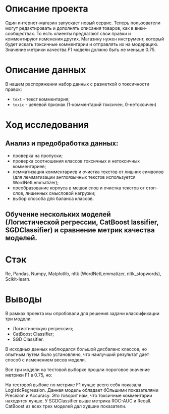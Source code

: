 # Описание проекта

Один интернет-магазин запускает новый сервис. Теперь пользователи могут редактировать и дополнять описания товаров, как в вики-сообществах. То есть клиенты предлагают свои правки и комментируют изменения других. Магазину нужен инструмент, который будет искать токсичные комментарии и отправлять их на модерацию.
Значение метрики качества *F1* модели должно быть не меньше 0.75. 

# Описание данных

В нашем распоряжении набор данных с разметкой о токсичности правок:

- `text` - текст комментария;
- `toxic` - целевой признак (1-комментарий токсичен, 0-нетоксичен)

# Ход исследования

## Анализ и предобработка данных:
- проверка на пропуски;
- проверка соотношения классов токсичных и нетоксичных комментариев;
- лемматизация комментариев и очистка текстов от лишних символов (для лемматизации англоязычных текстов используется WordNetLemmatizer);
- преобразование корпуса в мешок слов и очистка текстов от стоп-слов, лишенных смысловой нагрузки;
- выбор способа для баланса классов.

## Обучение нескольких моделей (Логистической регрессии, CatBoost lassifier, SGDClassifier) и сравнение метрик качества моделей.

# Стэк
Re, Pandas, Numpy, Matplotlib, nltk (WordNetLemmatizer, nltk_stopwords), Scikit-learn.

# Выводы

В рамках проекта мы опробовали для решения задачи классификации три модели:

- Логистическую регрессию;
- CatBoost Classifier;
- SGD Classifier.

В исходных данных наблюдался большой дисбаланс классов, но опытным путем было установлено, что наилучший результат дает способ с изменением весов модели.

Все три модели на тестовой выборке прошли пороговое значение метрики F1 в 0.75, но:

На тестовой выбоке по метрике F1 лучше всего себя показала LogisticRegression. Данная модель обладает бОльшими показателями Precision и Accuracy. Это говорит нам, что токсичные комментарии находятся лучше.
У SGDClassifier выше метрика ROC-AUC и Recall.
CatBoost из всех трех моделей дал худшие показатели.
